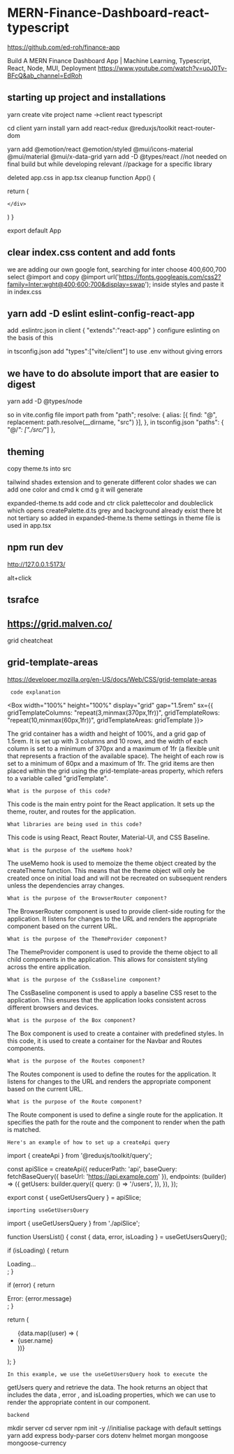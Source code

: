 # MERN-Finance-Dashboard-react-typescript

https://github.com/ed-roh/finance-app

Build A MERN Finance Dashboard App | Machine Learning, Typescript, React, Node, MUI, Deployment
https://www.youtube.com/watch?v=uoJ0Tv-BFcQ&ab_channel=EdRoh

## starting up project and installations

yarn create vite
project name ->client
react
typescript

cd client
yarn install
yarn add react-redux @reduxjs/toolkit react-router-dom

yarn add @emotion/react @emotion/styled @mui/icons-material @mui/material @mui/x-data-grid
yarn add -D @types/react //not needed on final build but while developing relevant //package for a specific library

deleted app.css
in app.tsx cleanup
function App() {

return (

<div className="app">

    </div>

)
}

export default App

## clear index.css content and add fonts

we are adding our own google font, searching for inter choose 400,600,700
select @import and copy @import url('https://fonts.googleapis.com/css2?family=Inter:wght@400;600;700&display=swap');
inside styles and paste it in index.css

## yarn add -D eslint eslint-config-react-app

add .eslintrc.json in client
{
"extends":"react-app"
}
configure eslinting on the basis of this

in tsconfig.json add "types":["vite/client"] to use .env without giving errors

## we have to do absolute import that are easier to digest

yarn add -D @types/node

so
in vite.config file import path from "path";
resolve: {
alias: [{ find: "@", replacement: path.resolve(__dirname, "src") }],
},
in tsconfig.json
"paths": {
"@/_": ["./src/_"]
},

## theming

copy theme.ts into src

tailwind shades extension and to generate different color shades we can add one color and cmd k cmd g it will generate

expanded-theme.ts add code and ctr click palettecolor and doubleclick which opens createPalette.d.ts
grey and background already exist there bt not tertiary so added in expanded-theme.ts
theme settings in theme file is used in app.tsx

## npm run dev

http://127.0.0.1:5173/

alt+click

## tsrafce

## https://grid.malven.co/

grid cheatcheat

## grid-template-areas

https://developer.mozilla.org/en-US/docs/Web/CSS/grid-template-areas

     code explanation

<Box width="100%" height="100%" display="grid" gap="1.5rem"
sx={{
                gridTemplateColumns: "repeat(3,minmax(370px,1fr))",
                gridTemplateRows: "repeat(10,minmax(60px,1fr))",
                gridTemplateAreas: gridTemplate
            }}>

The grid container has a width and height of 100%, and a grid gap of 1.5rem. It is set up with 3 columns and 10 rows, and the width of each column is set to a minimum of 370px and a maximum of 1fr (a flexible unit that represents a fraction of the available space). The height of each row is set to a minimum of 60px and a maximum of 1fr. The grid items are then placed within the grid using the grid-template-areas property, which refers to a variable called "gridTemplate".

    What is the purpose of this code?

This code is the main entry point for the React application. It sets up the theme, router, and routes for the application.

    What libraries are being used in this code?

This code is using React, React Router, Material-UI, and CSS Baseline.

    What is the purpose of the useMemo hook?

The useMemo hook is used to memoize the theme object created by the createTheme function. This means that the theme object will only be created once on initial load and will not be recreated on subsequent renders unless the dependencies array changes.

    What is the purpose of the BrowserRouter component?

The BrowserRouter component is used to provide client-side routing for the application. It listens for changes to the URL and renders the appropriate component based on the current URL.

    What is the purpose of the ThemeProvider component?

The ThemeProvider component is used to provide the theme object to all child components in the application. This allows for consistent styling across the entire application.

    What is the purpose of the CssBaseline component?

The CssBaseline component is used to apply a baseline CSS reset to the application. This ensures that the application looks consistent across different browsers and devices.

    What is the purpose of the Box component?

The Box component is used to create a container with predefined styles. In this code, it is used to create a container for the Navbar and Routes components.

    What is the purpose of the Routes component?

The Routes component is used to define the routes for the application. It listens for changes to the URL and renders the appropriate component based on the current URL.

    What is the purpose of the Route component?

The Route component is used to define a single route for the application. It specifies the path for the route and the component to render when the path is matched.

    Here's an example of how to set up a createApi query

import { createApi } from '@reduxjs/toolkit/query';

const apiSlice = createApi({
reducerPath: 'api',
baseQuery: fetchBaseQuery({ baseUrl: 'https://api.example.com' }),
endpoints: (builder) => ({
getUsers: builder.query({
query: () => '/users',
}),
}),
});

export const { useGetUsersQuery } = apiSlice;

    importing useGetUsersQuery

import { useGetUsersQuery } from './apiSlice';

function UsersList() {
const { data, error, isLoading } = useGetUsersQuery();

if (isLoading) {
return <div>Loading...</div>;
}

if (error) {
return <div>Error: {error.message}</div>;
}

return (

<ul>
{data.map((user) => (
<li key={user.id}>{user.name}</li>
))}
</ul>
);
}

    In this example, we use the useGetUsersQuery hook to execute the

getUsers query and retrieve the data. The hook returns an object that includes the data , error , and isLoading properties, which we can use to render the appropriate content in our component.

    backend

mkdir server
cd server
npm init -y //initialise package with default settings
yarn add express body-parser cors dotenv helmet morgan mongoose mongoose-currency
